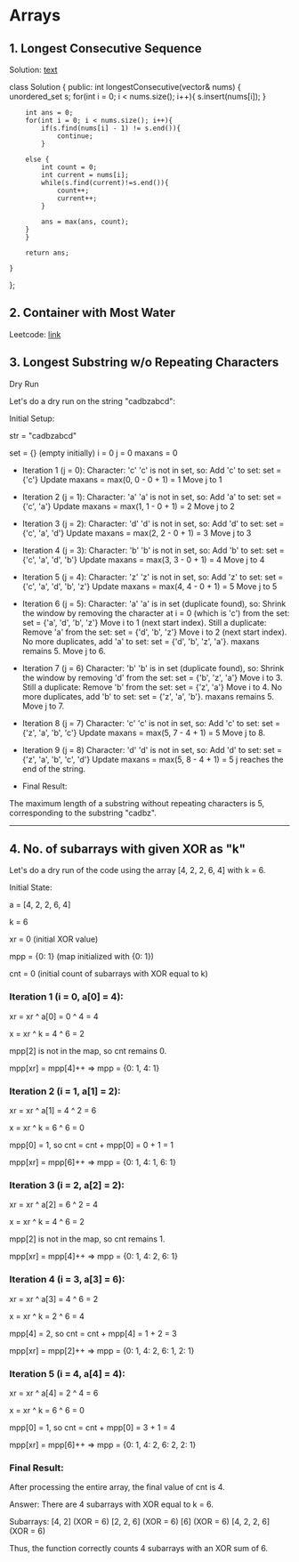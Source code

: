 # Arrays

## 1. Longest Consecutive Sequence

Solution: [text](https://www.youtube.com/watch?v=CBFn7zWMOBQ)

class Solution {
public:
    int longestConsecutive(vector<int>& nums) {
        unordered_set<int> s;
        for(int i = 0; i < nums.size(); i++){
            s.insert(nums[i]);
        }

        int ans = 0;
        for(int i = 0; i < nums.size(); i++){
            if(s.find(nums[i] - 1) != s.end()){
                continue;
            }

        else {
            int count = 0;
            int current = nums[i];
            while(s.find(current)!=s.end()){
                count++;
                current++;
            }

            ans = max(ans, count);
        }
        }

        return ans;

    }
};

## 2. Container with Most Water

Leetcode: [link](https://leetcode.com/problems/container-with-most-water/)



## 3. Longest Substring w/o Repeating Characters

Dry Run 

Let's do a dry run on the string "cadbzabcd":

Initial Setup:

str = "cadbzabcd"

set = {} (empty initially)
i = 0
j = 0
maxans = 0

- Iteration 1 (j = 0):
Character: 'c'
'c' is not in set, so:
Add 'c' to set: set = {'c'}
Update maxans = max(0, 0 - 0 + 1) = 1
Move j to 1

- Iteration 2 (j = 1):
Character: 'a'
'a' is not in set, so:
Add 'a' to set: set = {'c', 'a'}
Update maxans = max(1, 1 - 0 + 1) = 2
Move j to 2

- Iteration 3 (j = 2):
Character: 'd'
'd' is not in set, so:
Add 'd' to set: set = {'c', 'a', 'd'}
Update maxans = max(2, 2 - 0 + 1) = 3
Move j to 3

- Iteration 4 (j = 3):
Character: 'b'
'b' is not in set, so:
Add 'b' to set: set = {'c', 'a', 'd', 'b'}
Update maxans = max(3, 3 - 0 + 1) = 4
Move j to 4

- Iteration 5 (j = 4):
Character: 'z'
'z' is not in set, so:
Add 'z' to set: set = {'c', 'a', 'd', 'b', 'z'}
Update maxans = max(4, 4 - 0 + 1) = 5
Move j to 5

- Iteration 6 (j = 5):
Character: 'a'
'a' is in set (duplicate found), so:
Shrink the window by removing the character at i = 0 (which is 'c') from the set: set = {'a', 'd', 'b', 'z'}
Move i to 1 (next start index).
Still a duplicate: Remove 'a' from the set: set = {'d', 'b', 'z'}
Move i to 2 (next start index).
No more duplicates, add 'a' to set: set = {'d', 'b', 'z', 'a'}.
maxans remains 5.
Move j to 6.

- Iteration 7 (j = 6)
Character: 'b'
'b' is in set (duplicate found), so:
Shrink the window by removing 'd' from the set: set = {'b', 'z', 'a'}
Move i to 3.
Still a duplicate: Remove 'b' from the set: set = {'z', 'a'}
Move i to 4.
No more duplicates, add 'b' to set: set = {'z', 'a', 'b'}.
maxans remains 5.
Move j to 7.

- Iteration 8 (j = 7)
Character: 'c'
'c' is not in set, so:
Add 'c' to set: set = {'z', 'a', 'b', 'c'}
Update maxans = max(5, 7 - 4 + 1) = 5
Move j to 8.

- Iteration 9 (j = 8)
Character: 'd'
'd' is not in set, so:
Add 'd' to set: set = {'z', 'a', 'b', 'c', 'd'}
Update maxans = max(5, 8 - 4 + 1) = 5
j reaches the end of the string.

- Final Result:

The maximum length of a substring without repeating characters is 5, corresponding to the substring "cadbz".

---

## 4. No. of subarrays with given XOR as "k"

Let's do a dry run of the code using the array [4, 2, 2, 6, 4] with k = 6.

Initial State:

a = [4, 2, 2, 6, 4]

k = 6

xr = 0 (initial XOR value)

mpp = {0: 1} (map initialized with {0: 1})

cnt = 0 (initial count of subarrays with XOR equal to k)

### Iteration 1 (i = 0, a[0] = 4):

xr = xr ^ a[0] = 0 ^ 4 = 4

x = xr ^ k = 4 ^ 6 = 2

mpp[2] is not in the map, so cnt remains 0.

mpp[xr] = mpp[4]++ => mpp = {0: 1, 4: 1}


### Iteration 2 (i = 1, a[1] = 2):

xr = xr ^ a[1] = 4 ^ 2 = 6

x = xr ^ k = 6 ^ 6 = 0

mpp[0] = 1, so cnt = cnt + mpp[0] = 0 + 1 = 1

mpp[xr] = mpp[6]++ => mpp = {0: 1, 4: 1, 6: 1}

### Iteration 3 (i = 2, a[2] = 2):

xr = xr ^ a[2] = 6 ^ 2 = 4

x = xr ^ k = 4 ^ 6 = 2

mpp[2] is not in the map, so cnt remains 1.

mpp[xr] = mpp[4]++ => mpp = {0: 1, 4: 2, 6: 1}


### Iteration 4 (i = 3, a[3] = 6):

xr = xr ^ a[3] = 4 ^ 6 = 2

x = xr ^ k = 2 ^ 6 = 4

mpp[4] = 2, so cnt = cnt + mpp[4] = 1 + 2 = 3

mpp[xr] = mpp[2]++ => mpp = {0: 1, 4: 2, 6: 1, 2: 1}


### Iteration 5 (i = 4, a[4] = 4):

xr = xr ^ a[4] = 2 ^ 4 = 6

x = xr ^ k = 6 ^ 6 = 0

mpp[0] = 1, so cnt = cnt + mpp[0] = 3 + 1 = 4

mpp[xr] = mpp[6]++ => mpp = {0: 1, 4: 2, 6: 2, 2: 1}


### Final Result:
After processing the entire array, the final value of cnt is 4.

Answer: There are 4 subarrays with XOR equal to k = 6.

Subarrays:
[4, 2] (XOR = 6)
[2, 2, 6] (XOR = 6)
[6] (XOR = 6)
[4, 2, 2, 6] (XOR = 6)

Thus, the function correctly counts 4 subarrays with an XOR sum of 6.






